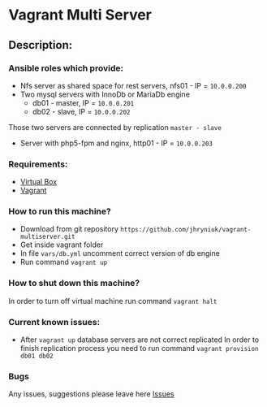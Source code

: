Vagrant Multi Server
====================
## Description:

### Ansible roles which provide:
* Nfs server as shared space for rest servers, nfs01 - IP = `10.0.0.200`
* Two mysql servers with InnoDb or MariaDb engine
    * db01 - master, IP = `10.0.0.201`
    * db02 - slave, IP = `10.0.0.202`
    
Those two servers are connected by replication `master - slave`

* Server with php5-fpm and nginx, http01 - IP = `10.0.0.203`


### Requirements:

* [Virtual Box](https://www.virtualbox.org/wiki/Downloads)
* [Vagrant](https://www.vagrantup.com/downloads.html)

### How to run this machine?

* Download from git repository `https://github.com/jhryniuk/vagrant-multiserver.git`
* Get inside vagrant folder
* In file `vars/db.yml` uncomment correct version of db engine
* Run command `vagrant up`

### How to shut down this machine?

In order to turn off virtual machine run command `vagrant halt`

### Current known issues:

* After `vagrant up` database servers are not correct replicated
In order to finish replication process you need to run command `vagrant provision db01 db02`

### Bugs

Any issues, suggestions please leave here [Issues](https://github.com/jhryniuk/vagrant-multiserver/issues)